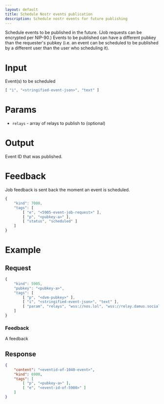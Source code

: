 ```yaml
---
layout: default
title: Schedule Nostr events publication
description: Schedule nostr events for future publishing
---
```


Schedule events to be published in the future. (Job requests can be encrypted per NIP-90.)
Events to be published can have a different pubkey than the requester's pubkey (i.e. an event can be scheduled to be published by a different user than the user who scheduling it).

# Input

Event(s) to be scheduled

```js
[ "i", "<stringified-event-json>", "text" ]
```

# Params

* `relays` - array of relays to publish to (optional)

# Output

Event ID that was published.

# Feedback

Job feedback is sent back the moment an event is scheduled.

```js
{
    "kind": 7000,
    "tags": [
        [ "e", "<5905-event-job-request>" ],
        [ "p", "<pubkey-a>" ],
        [ "status", "scheduled" ]
    ]
}
```

# Example

## Request

```js
{
    "kind": 5905,
    "pubkey": "<pubkey-a>",
    "tags": [
        [ "p", "<dvm-pubkey>" ],
        [ "i", "<stringified-event-json>", "text" ],
        [ "param", "relays", "wss://nos.lol", "wss://relay.damus.social" ]
    ]
}
```

### Feedback

A feedback

## Response

```json
{
    "content": "<eventid-of-1040-event>",
    "kind": 6900,
    "tags": [
        [ "p", "<pubkey-a>" ],
        [ "e", "<event-id-of-5900>" ]
    ]
}
```
